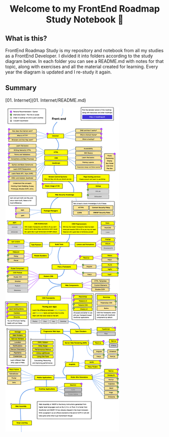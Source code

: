 <h1 align="center">Welcome to my FrontEnd Roadmap Study Notebook 👋</h1>


## What is this?

FrontEnd Roadmap Study is my repository and notebook from all my studies as a FrontEnd Developer.
I divided it into folders according to the study diagram below. In each folder you can see a README.md with notes for that topic, along with exercises and all the material created for learning.
Every year the diagram is updated and I re-study it again.

## Summary
[01. Internet](01. Internet/README.md)
[](.//README.md)
[](.//README.md)
[](.//README.md)
[](.//README.md)
[](.//README.md)
[](.//README.md)
[](.//README.md)
[](.//README.md)
[](.//README.md)
[](.//README.md)
[](.//README.md)
[](.//README.md)
[](.//README.md)
[](.//README.md)
[](.//README.md)
[](.//README.md)
[](.//README.md)
[](.//README.md)
[](.//README.md)
[](.//README.md)
[](.//README.md)
[](.//README.md)


![](.gitbook/assets/frontend.png)

